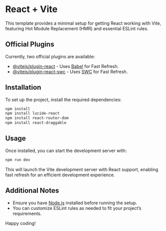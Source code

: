 # React + Vite

This template provides a minimal setup for getting React working with Vite, featuring Hot Module Replacement (HMR) and essential ESLint rules.

## Official Plugins
Currently, two official plugins are available:

- [@vitejs/plugin-react](https://github.com/vitejs/vite-plugin-react/blob/main/packages/plugin-react/README.md) - Uses [Babel](https://babeljs.io/) for Fast Refresh.
- [@vitejs/plugin-react-swc](https://github.com/vitejs/vite-plugin-react-swc) - Uses [SWC](https://swc.rs/) for Fast Refresh.

## Installation
To set up the project, install the required dependencies:

```sh
npm install
npm install lucide-react
npm install react-router-dom
npm install react-draggable
```

## Usage
Once installed, you can start the development server with:

```sh
npm run dev
```

This will launch the Vite development server with React support, enabling fast refresh for an efficient development experience.

## Additional Notes
- Ensure you have [Node.js](https://nodejs.org/) installed before running the setup.
- You can customize ESLint rules as needed to fit your project’s requirements.

Happy coding!

